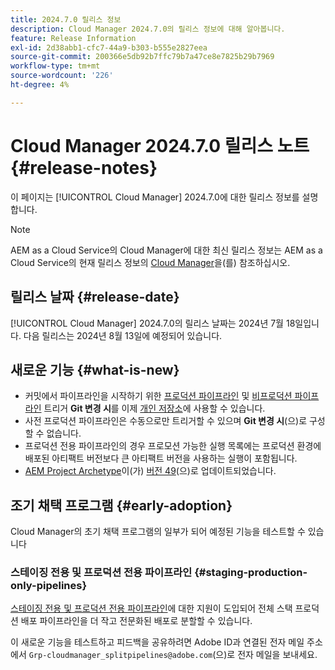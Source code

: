 ```yaml
---
title: 2024.7.0 릴리스 정보
description: Cloud Manager 2024.7.0의 릴리스 정보에 대해 알아봅니다.
feature: Release Information
exl-id: 2d38abb1-cfc7-44a9-b303-b555e2827eea
source-git-commit: 200366e5db92b7ffc79b7a47ce8e7825b29b7969
workflow-type: tm+mt
source-wordcount: '226'
ht-degree: 4%

---
```



# Cloud Manager 2024.7.0 릴리스 노트 {#release-notes}

이 페이지는 [!UICONTROL Cloud Manager] 2024.7.0에 대한 릴리스 정보를 설명합니다.

>[!NOTE]
>
>AEM as a Cloud Service의 Cloud Manager에 대한 최신 릴리스 정보는 AEM as a Cloud Service의 현재 릴리스 정보의 [Cloud Manager](https://experienceleague.adobe.com/en/docs/experience-manager-cloud-service/content/release-notes/cloud-manager/current)을(를) 참조하십시오.

## 릴리스 날짜 {#release-date}

[!UICONTROL Cloud Manager] 2024.7.0의 릴리스 날짜는 2024년 7월 18일입니다. 다음 릴리스는 2024년 8월 13일에 예정되어 있습니다.

## 새로운 기능 {#what-is-new}

* 커밋에서 파이프라인을 시작하기 위한 [프로덕션 파이프라인](/help/using/production-pipelines.md#adding-production-pipeline) 및 [비프로덕션 파이프라인](/help/using/non-production-pipelines.md#adding-non-production-pipeline) 트리거 **Git 변경 시**&#x200B;를 이제 [개인 저장소](/help/managing-code/private-repositories.md)에 사용할 수 있습니다.
* 사전 프로덕션 파이프라인은 수동으로만 트리거할 수 있으며 **Git 변경 시**(으)로 구성할 수 없습니다.
* 프로덕션 전용 파이프라인의 경우 프로모션 가능한 실행 목록에는 프로덕션 환경에 배포된 아티팩트 버전보다 큰 아티팩트 버전을 사용하는 실행이 포함됩니다.
* [AEM Project Archetype](https://experienceleague.adobe.com/ko/docs/experience-manager-core-components/using/developing/archetype/overview)이(가) [버전 49](https://github.com/adobe/aem-project-archetype/tree/aem-project-archetype-49)(으)로 업데이트되었습니다.

## 조기 채택 프로그램 {#early-adoption}

Cloud Manager의 초기 채택 프로그램의 일부가 되어 예정된 기능을 테스트할 수 있습니다

### 스테이징 전용 및 프로덕션 전용 파이프라인 {#staging-production-only-pipelines}

[스테이징 전용 및 프로덕션 전용 파이프라인](/help/using/stage-prod-only.md)에 대한 지원이 도입되어 전체 스택 프로덕션 배포 파이프라인을 더 작고 전문화된 배포로 분할할 수 있습니다.

이 새로운 기능을 테스트하고 피드백을 공유하려면 Adobe ID과 연결된 전자 메일 주소에서 `Grp-cloudmanager_splitpipelines@adobe.com`(으)로 전자 메일을 보내세요.
